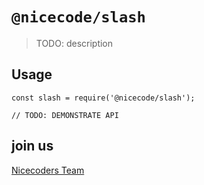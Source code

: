 # `@nicecode/slash`

> TODO: description

## Usage

```
const slash = require('@nicecode/slash');

// TODO: DEMONSTRATE API
```


## join us

[Nicecoders Team](https://github.com/nicecoders/nicecode)
